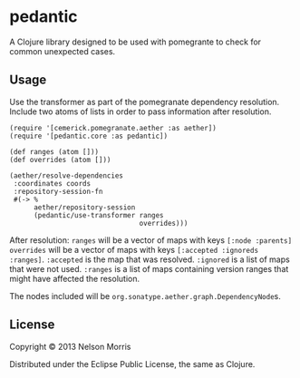
# pedantic

A Clojure library designed to be used with pomegrante to check for common unexpected cases.

## Usage

Use the transformer as part of the pomegranate dependency resolution.  Include two atoms of lists in order to pass information after resolution.

```
(require '[cemerick.pomegranate.aether :as aether])
(require '[pedantic.core :as pedantic])

(def ranges (atom []))
(def overrides (atom []))

(aether/resolve-dependencies
 :coordinates coords
 :repository-session-fn
 #(-> %
      aether/repository-session
      (pedantic/use-transformer ranges
                                overrides)))
```

After resolution:
  ```ranges``` will be a vector of maps with keys ```[:node :parents]```
  ```overrides``` will be a vector of maps with keys ```[:accepted :ignoreds :ranges]```.  ```:accepted``` is the map that was resolved. ```:ignored``` is a list of maps that were not used. ```:ranges``` is a list of maps containing version ranges that might have affected the resolution.

The nodes included will be ```org.sonatype.aether.graph.DependencyNode```s.

## License

Copyright © 2013 Nelson Morris

Distributed under the Eclipse Public License, the same as Clojure.
